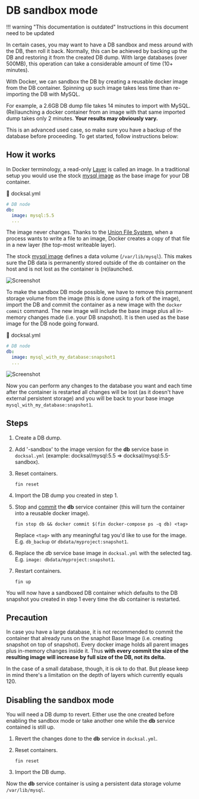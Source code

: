 # DB sandbox mode

!!! warning "This documentation is outdated"
    Instructions in this document need to be updated

In certain cases, you may want to have a DB sandbox and mess around with the DB, then roll it back.
Normally, this can be achieved by backing up the DB and restoring it from the created DB dump.
With large databases (over 500MB), this operation can take a considerable amount of time (10+ minutes).

With Docker, we can sandbox the DB by creating a reusable docker image from the DB container.
Spinning up such image takes less time than re-importing the DB with MySQL.

For example, a 2.6GB DB dump file takes 14 minutes to import with MySQL. (Re)launching a docker container from an image with that same imported dump takes only 2 minutes. **Your results may obviously vary.**

This is an advanced used case, so make sure you have a backup of the database before proceeding.
To get started, follow instructions below:

## How it works

In Docker terminology, a read-only [Layer](https://docs.docker.com/terms/layer/#layer) is called an image. In a traditional setup you would use the stock [mysql image](https://registry.hub.docker.com/_/mysql/) as the base image for your DB container.

:page_facing_up: docksal.yml
```yml
# DB node
db:
  image: mysql:5.5
  ...
  ```

The image never changes. Thanks to the [Union File System](https://docs.docker.com/terms/layer/#union-file-system), when a process wants to write a file to an image, Docker creates a copy of that file in a new layer (the top-most writeable layer).

The stock [mysql image](https://registry.hub.docker.com/_/mysql/) defines a data volume (`/var/lib/mysql`). This makes sure the DB data is permanently stored outside of the `db` container on the host and is not lost as the container is (re)launched.

![Screenshot](img/unionfs-container.png)

To make the sandbox DB mode possible, we have to remove this permanent storage volume from the image (this is done using a fork of the image), import the DB and commit the container as a new image with the `docker commit` command.
The new image will include the base image plus all in-memory changes made (i.e. your DB snapshot). It is then used as the base image for the DB node going forward.

:page_facing_up: docksal.yml
```yml
# DB node
db:
  image: mysql_with_my_database:snapshot1
  ...
  ```

![Screenshot](img/unionfs-your-image.png)

Now you can perform any changes to the database you want and each time after the container is restarted all changes will be lost (as it doesn't have external persistent storage) and you will be back to your base image `mysql_with_my_database:snapshot1`.

## Steps

1. Create a DB dump.
2. Add '-sandbox' to the image version for the **db** service base in `docksal.yml` (example: docksal/mysql:5.5 => docksal/mysql:5.5-sandbox).
3. Reset containers.

    `fin reset`

4. Import the DB dump you created in step 1.
5. Stop and [commit](https://docs.docker.com/reference/commandline/cli/#commit) the **db** service container (this will turn the container into a reusable docker image).

    `fin stop db && docker commit $(fin docker-compose ps -q db) <tag>`

    Replace `<tag>` with any meaningful tag you'd like to use for the image. E.g. `db_backup` or `dbdata/myproject:snapshot1`.

6. Replace the *db* service base image in `docksal.yml` with the selected tag. E.g. `image: dbdata/myproject:snapshot1`.
8. Restart containers.

    `fin up`

You will now have a sandboxed DB container which defaults to the DB snapshot you created in step 1 every time the db container is restarted.

## Precaution

In case you have a large database, it is not recommended to commit the container that already runs on the snaphot Base Image (i.e. creating snapshot on top of snapshot). Every docker image holds all parent images plus in-memory changes inside it. Thus **with every commit the size of the resulting image will increase by full size of the DB, not its delta.**

In the case of a small database, though, it is ok to do that. But please keep in mind there's a limitation on the depth of layers which currently equals 120.

## Disabling the sandbox mode

You will need a DB dump to revert.
Either use the one created before enabling the sandbox mode or take another one while the **db** service contained is still up.

1. Revert the changes done to the **db** service in `docksal.yml`.
2. Reset containers.

    `fin reset`

5. Import the DB dump.

Now the **db** service container is using a persistent data storage volume `/var/lib/mysql`.
